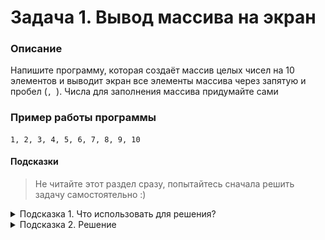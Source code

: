 # Задача 1. Вывод массива на экран

### Описание
Напишите программу, которая создаёт массив целых чисел на 10 элементов и выводит экран все элементы массива через запятую и пробел (`, `). Числа для заполнения массива придумайте сами

### Пример работы программы
```
1, 2, 3, 4, 5, 6, 7, 8, 9, 10
```
#### Подсказки

> Не читайте этот раздел сразу, попытайтесь сначала решить задачу самостоятельно :)

<details>

<summary>Подсказка 1. Что использовать для решения?</summary>

Чтобы создать массив целых чисел и сразу его инициализировать, нужно указать тип элементов, имя переменной массива, квадратные скобки и список инициализации

Используйте цикл `for` для перебора элементов массива

Используйте `std::cout` для вывода информации

Обратите внимание на то, что после последнего элемента массива нет запятой

</details>

<details>

<summary>Подсказка 2. Решение</summary>

![Пример](./solution.png)

</details>